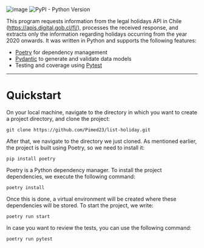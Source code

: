 ![image](https://github.com/Pimed23/list-holiday/assets/42551016/362422c8-45f9-4ea4-a540-0f1968a29155)
![PyPI - Python Version](https://img.shields.io/pypi/pyversions/Django)

This program requests information from the legal holidays API in Chile (https://apis.digital.gob.cl/fl/), processes the received response, and extracts only the information regarding holidays occurring from the year 2020 onwards. It was written in Python and supports the following features:
- [Poetry](https://python-poetry.org) for dependency management
- [Pydantic](https://docs.pydantic.dev/latest/) to generate and validate data models
- Testing and coverage using [Pytest](https://docs.pydantic.dev/latest/)
---
# Quickstart

On your local machine, navigate to the directory in which you want to create a project directory, and clone the project:
```
git clone https://github.com/Pimed23/list-holiday.git
```

After that, we navigate to the directory we just cloned. As mentioned earlier, the project is built using Poetry, so we need to install it:
```
pip install poetry
```

Poetry is a Python dependency manager. To install the project dependencies, we execute the following command:
```
poetry install
```

Once this is done, a virtual environment will be created where these dependencies will be stored. To start the project, we write:
```
poetry run start
```

In case you want to review the tests, you can use the following command:
```
poetry run pytest
```


